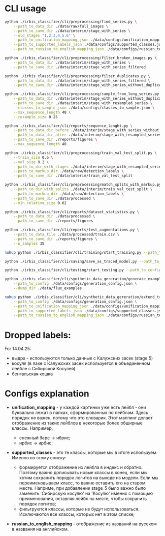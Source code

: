 # CLI usage

```bash
python ./irbis_classifier/cli/preprocessing/find_series.py \
    --path_to_data_dir ./data/raw/full_images \
    --path_to_save_dir ./data/interim/stage_with_series \
    --old_stages "1,2,3,4,5,6" \
    --path_to_unification_mapping_json ./data/configs/unification_mapping.json \
    --path_to_supported_labels_json ./data/configs/supported_classes.json \
    --path_to_russian_to_english_mapping_json ./data/configs/russian_to_english_mapping.json
```

```bash
python ./irbis_classifier/cli/preprocessing/filter_broken_images.py \
    --path_to_data_dir ./data/interim/stage_with_series \
    --path_to_save_dir ./data/interim/stage_with_series_filtered
```

```bash
python ./irbis_classifier/cli/preprocessing/filter_duplicates.py \
    --path_to_data_dir ./data/interim/stage_with_series_filtered \
    --path_to_save_dir ./data/interim/stage_with_series_without_duplicates
```

```bash
python ./irbis_classifier/cli/preprocessing/sample_from_long_series.py \
    --path_to_data_dir ./data/interim/stage_with_series_without_duplicates \
    --path_to_save_dir ./data/interim/stage_with_resampled_series \
    --classes_to_sample_json ./data/configs/classes_to_sample.json \
    --max_sequence_length 40 \
    --resample_size 0.25
```

```bash
python ./irbis_classifier/cli/reports/sequence_lenght.py \
    --path_to_data_dir_before ./data/interim/stage_with_series_without_duplicates \
    --path_to_data_dir_after ./data/interim/stage_with_resampled_series \
    --path_to_save_dir ./reports/figures \
    --max_sequence_length 40
```

```bash
python ./irbis_classifier/cli/preprocessing/train_val_test_split.py \
    --train_size 0.6 \
    --val_size 0.2 \
    --path_to_dir_with_stages ./data/interim/stage_with_resampled_series \
    --path_to_markup_dir ./data/raw/detection_labels \
    --path_to_save_dir ./data/interim/train_val_test_split
```

```bash
python ./irbis_classifier/cli/preprocessing/match_splits_with_markup.py \
    --path_to_dir_with_splits ./data/interim/train_val_test_split \
    --path_to_markup_dir ./data/raw/detection_labels \
    --path_to_save_dir ./data/processed \
    --min_relative_size 0.02
```

```bash
python ./irbis_classifier/cli/reports/dataset_statistics.py \
    --path_to_data_dir ./data/processed \
    --path_to_save_dir ./reports/figures
```

```bash
python ./irbis_classifier/cli/reports/test_augmentations.py \
    --path_to_data_file ./data/processed/train.csv \
    --path_to_save_dir ./reports/figures \
    --n_samples 35
```

```bash
nohup python ./irbis_classifier/cli/training/start_training.py --path_to_config ./data/configs/training_config.json &
```

```bash
python ./irbis_classifier/cli/saving/save_as_traced_model.py --path_to_config ./data/configs/saving_config.json 
```

```bash
python ./irbis_classifier/cli/testing/start_testing.py --path_to_config ./data/configs/testing_config.json
```

```bash
python ./irbis_classifier/cli/synthetic_data_gereration/generate_examples.py  \
    --path_to_config ./data/configs/generation_config.json \
    --dump_dir ./data/flux_examples
```

```bash
nohup python ./irbis_classifier/cli/synthetic_data_gereration/extend_train_dataset.py  \
    --path_to_config ./data/configs/generation_config.json \
    --path_to_unification_mapping_json ./data/configs/unification_mapping.json \
    --path_to_supported_labels_json ./data/configs/supported_classes.json \
    --path_to_russian_to_english_mapping_json ./data/configs/russian_to_english_mapping.json &
```

# Dropped labels:

For 14.04.25:

* выдра - используются только данные с Калужских засек (stage 5)
* косуля (в паке с Калужских засек используется в объединенном лейбле с Сибирской Косулей)
* бенгальская кошка

# Configs explanation

* **unification_mapping** - у каждой картинки уже есть лейбл - они буквально лежат в папках, сформированных по лейблам. Здесь порядок не важен, потому что это словарик.
Этот маппинг делает отображение из таких лейблов в некоторые более обширные классы. Например, 
    * снежный барс -> ибрис;
    * ирбис -> ирбис;

* **supported_classes** - это те классы, которые мы в итоге используем. Именно по этому списку:
    * формируется отображение из лейбла в индекс и обратно. Поэтому важно дописывать новые классы в конец, если мы хотим сохранить порядок логитов на выходе из модели. Если мы переименовываем класс, то важно оставить его на старом месте. Наприме, при добавлении stage_5 было важно было заменить 'Сибирскую косулю' на 'Косулю' именно с помощью преименования, оставляя лейбл на месте, чтобы сохранить порядок логитов;
    * фильтруются классы, которые не будут использоваться. Исключаются все классы, которых нет в этом списке;


* **russian_to_english_mapping** - отображение из названий на русском в названия на английском.
